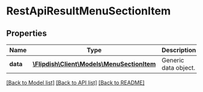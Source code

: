 # RestApiResultMenuSectionItem

## Properties
Name | Type | Description | Notes
------------ | ------------- | ------------- | -------------
**data** | [**\Flipdish\Client\Models\MenuSectionItem**](MenuSectionItem.md) | Generic data object. | 

[[Back to Model list]](../README.md#documentation-for-models) [[Back to API list]](../README.md#documentation-for-api-endpoints) [[Back to README]](../README.md)


